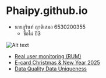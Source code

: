 # Phaipy.github.io

- นายภูรินท์ ญาติเสมอ 6530200355
  - ชื่อไผ่ ปี3

![Alt text](Img/received_1518586468807450.jpeg)

-  [Real user monitoring (RUM)](real-user-monitoring.md)
-  [E-card Christmas & New Year 2025](e-card-Christmas-NewYear2025.md)
-  [Data Quality Data Uniqueness](data-uniqueness.md)
